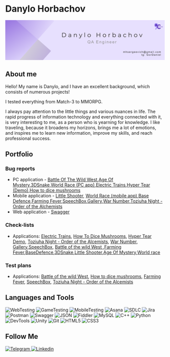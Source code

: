 # Danylo Horbachov
![Danylo Horbachov](https://github.com/GorDanil/GorDanil/blob/main/card_danylo.png)

## About me
Hello! My name is Danylo, and I have an excellent background, which consists of numerous projects!

I tested everything from Match-3 to MMORPG.

I always pay attention to the little things and various nuances in life. The rapid progress of information technology and everything connected with it, is very interesting to me, as a person who is yearning for knowledge. I like traveling, because it broadens my horizons, brings me a lot of emotions, and inspires me to learn new information, improve my skills, and reach professional success. 

## Portfolio 

### Bug reports 
- PC application - [Battle Of The Wild West](https://trello.com/b/2MTMYX6k/battle-of-the-wild-west),[Age Of Mystery](https://trello.com/b/Rfb3nUHh/age-of-mystery),[3DSnake](https://trello.com/b/qf0vzEv4/3dsnake),[World Race (PC app)](https://trello.com/b/AAOjlJUE/world-race-pc-app),[Electric Trains](https://trello.com/b/VoPEbNYI/electric-trains),[Hyper Tear (Demo)](https://trello.com/b/EToM6r8S/hyper-tear-demo),[How to dice mushrooms](https://trello.com/b/Wh9uQeDy/how-to-dice-mushrooms)
- Mobile application - [Little Shooter](https://trello.com/b/WLB0iy1q/little-shooter), [World Race (mobile app)](https://trello.com/b/C1QG886n/world-race-mobile-app),[Base Defence](https://trello.com/b/1Jxn9ioX/basedefence),[Farming Fever](https://trello.com/b/aoyVtDaO/farming-fever),[SpeechBox](https://trello.com/b/MBasLzqG/speechbox),[Gallery](https://trello.com/b/Bo15W1mM/gallery),[War Number](https://trello.com/b/AMs175yw/war-number),[Toziuha Night - Order of the Alchemists](https://trello.com/b/qmsQgLic/toziuha-night-order-of-the-alchemists)
- Web application - [Swagger](https://trello.com/b/tdYuE7RB/swagger)

### Check-lists
- Applications: [Electric Trains](https://docs.google.com/spreadsheets/d/1eKgekexjgPSXDFRqwilG_iCJxAy3g3yVuMFEdDR_KKs/edit?usp=drive_link),  [How To Dice Mushrooms](https://docs.google.com/spreadsheets/d/1V2tOlphTcBOmtoXbGNBiZVj3Gs-VY35oDsJA5OxLuKU/edit?usp=drive_link),  [Hyper Tear Demo](https://docs.google.com/spreadsheets/d/1PuBPWU7GduCV57UgoUEN318ERkb1KaV69S_ygl0imfo/edit?usp=drive_link),  [Toziuha Night - Order of the Alcemists](https://docs.google.com/spreadsheets/d/1Je6ICp7TI0Pfau79liR7i6a-N7ANzrpEp02gw2Z86Ak/edit?usp=drive_link), [War Number](https://docs.google.com/spreadsheets/d/10HZKVXn87wzNu-YrA7PA4Qt51eHzBs_xD8NUYuy9VUg/edit?usp=drive_link), [Gallery](https://docs.google.com/spreadsheets/d/1-ac5EkM5VyyCOrgT-ldD3thQpTQWLW1OaFl0ybQCm2I/edit?usp=drive_link),[SpeechBox](https://docs.google.com/spreadsheets/d/1xkN8JtCmM_eTo4oFMoinxGdO55KE23pOZzilRfyabQk/edit?usp=drive_link), [Battle of the wild West ](https://docs.google.com/spreadsheets/d/1MLfhTvM7uYPVREJ5jKI2nkCPNUaOqNmiW4qL8RyYGEA/edit?usp=drive_link),[Farming Fever](https://docs.google.com/spreadsheets/d/1XLw7DcjMrlKM3OeyZ4lHrqdQo3PnH4TQTfV7Efb1XLM/edit?usp=drive_link),[BaseDefence](https://docs.google.com/spreadsheets/d/18RfzbPeLsWzZcvAvl9_Q0an6VXeqaS1R1WDJJL6Oqxw/edit?usp=drive_link),[3DSnake](https://docs.google.com/spreadsheets/d/16fGtKJm_aGj7P5lFt4XQU0UguN66DNqOrj-nw6MPiV8/edit?usp=drive_link),[Little Shooter](https://docs.google.com/spreadsheets/d/11Us8PEh3T-GWiPvX8X1cDQu3H9ER178_QzXK_vUmrR8/edit?usp=drive_link),[Age Of Mystery](https://docs.google.com/spreadsheets/d/1SxK0UOVGEYJU-nES_Ep28JRpzaqRs_EBcCg2b6bCIJk/edit?usp=drive_link),[World race](https://docs.google.com/spreadsheets/d/1cj92NW1x0hceCXHzLQdCcrUkY7LwUs-DGnoTdaDykn0/edit?usp=drive_link)

### Test plans 
- Applications: [Battle of the wild West](https://docs.google.com/document/d/15Ep-aSfv2vnOrtvZhikJ8zOcY5T-fdPOi2WFTe9ZDyk/edit?usp=drive_link),  [How to dice mushrooms](https://docs.google.com/document/d/1mLDAc8sZIBNuyveHcJiHMGL8LNQr4RYHA6yYZeEy2Ds/edit?usp=drive_link),  [Farming Fever](https://docs.google.com/document/d/1x1fKh0d0IrJVpvfyfrL119n3Cb9_25WjTfUcqcKlOQk/edit?usp=drive_link),
  [SpeechBox](https://docs.google.com/document/d/1BPaWsoaTTlE0MGt0WQ4-lVuRew60OPd2UIZUVpgMEnk/edit?usp=drive_link),  [Toziuha Night - Order of the Alcemists](https://docs.google.com/document/d/1AP0Eaqtt5c0uwp7_Ho0PD-pMx7Qk8kD-FFI7PZxxSGY/edit?usp=drive_link)


## Languages and Tools
![WebTesting](https://img.shields.io/badge/-WebTesting-556AC1?style=for-the-badge&logo=WebTesting&logoColor=556AC1)
![GameTesting](https://img.shields.io/badge/-GameTesting-FAB000?style=for-the-badge&logo=GameTesting&logoColor=FAB000)
![MobileTesting](https://img.shields.io/badge/-MobileTesting-4592C1?style=for-the-badge&logo=MobileTesting&logoColor=4592C1)
![Asana](https://img.shields.io/badge/-Asana-363639?style=for-the-badge&logo=Asana&logoColor=F06A6A)
![SDLC](https://img.shields.io/badge/-SDLC-A4BEF1?style=for-the-badge&logo=SDLC&logoColor=A4BEF1)
![Jira](https://img.shields.io/badge/-Jira-629FF6?style=for-the-badge&logo=Jira&logoColor=166BE0)
![Postman](https://img.shields.io/badge/-Postman-D7D0AD?style=for-the-badge&logo=Postman&logoColor=FB7C29)
![Swagger](https://img.shields.io/badge/-Swagger-173648?style=for-the-badge&logo=Swagger&logoColor=8BB600)
![JSON](https://img.shields.io/badge/-JSON-B2B2B2?style=for-the-badge&logo=JSON&logoColor=393939)
![Fiddler](https://img.shields.io/badge/-Fiddler-2B6D05?style=for-the-badge&logo=Fiddler&logoColor=2B6D05)
![MySQL](https://img.shields.io/badge/-MySQL-5181A2?style=for-the-badge&logo=MySQL&logoColor=00337E)
![C++](https://img.shields.io/badge/-C++-659AD2?style=for-the-badge&logo=C%2b%2b&logoColor=004482)
![Python](https://img.shields.io/badge/-Python-254A6B?style=for-the-badge&logo=Python&logoColor=FFE56A)
![DevTools](https://img.shields.io/badge/-DevTools-266EE4?style=for-the-badge&logo=DevTools&logoColor=266EE4)
![Unity](https://img.shields.io/badge/-Unity-757879?style=for-the-badge&logo=Unity&logoColor=000000)
![Git](https://img.shields.io/badge/-Git-181617?style=for-the-badge&logo=Git&logoColor=F0F0F0)
![HTML5](https://img.shields.io/badge/-HTML5-3A3B3D?style=for-the-badge&logo=HTML5&logoColor=64C18)
![CSS3](https://img.shields.io/badge/-CSS3-254ADC?style=for-the-badge&logo=CSS3&logoColor=2094EF)




## Follow Me
[ ![Telegram](https://img.shields.io/badge/-Telegram-30A5D8?style=for-the-badge&logo=Telegram&logoColor=F6F9FA) ](https://t.me/Gordaniel)
[ ![Linkedin](https://img.shields.io/badge/-Linkedin-0A66C2?style=for-the-badge&logo=Linkedin&logoColor=FFFFFF) ](https://www.linkedin.com/in/danylo-horbachov/)
